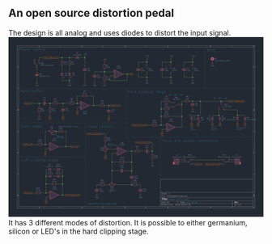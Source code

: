 ## An open source distortion pedal
The design is all analog and uses diodes to distort the input signal.
![Schematic](pictures/Guitarpedal.svg)
It has 3 different modes of distortion. It is possible to either germanium, silicon or LED's in the hard clipping stage.
